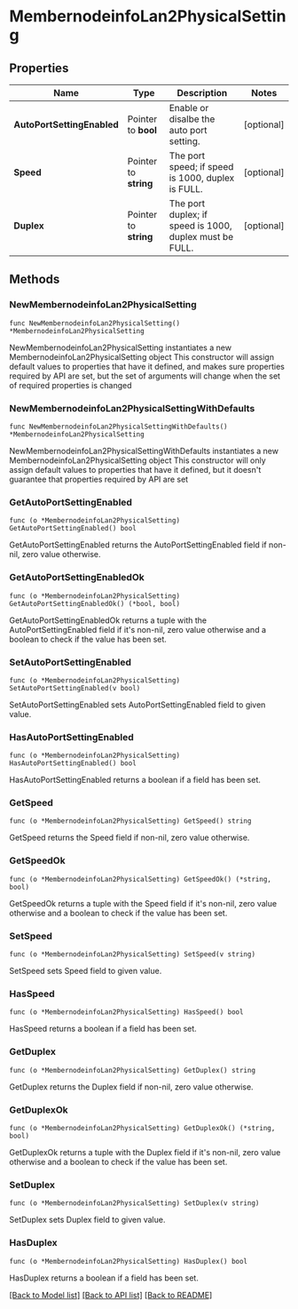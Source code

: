 # MembernodeinfoLan2PhysicalSetting

## Properties

Name | Type | Description | Notes
------------ | ------------- | ------------- | -------------
**AutoPortSettingEnabled** | Pointer to **bool** | Enable or disalbe the auto port setting. | [optional] 
**Speed** | Pointer to **string** | The port speed; if speed is 1000, duplex is FULL. | [optional] 
**Duplex** | Pointer to **string** | The port duplex; if speed is 1000, duplex must be FULL. | [optional] 

## Methods

### NewMembernodeinfoLan2PhysicalSetting

`func NewMembernodeinfoLan2PhysicalSetting() *MembernodeinfoLan2PhysicalSetting`

NewMembernodeinfoLan2PhysicalSetting instantiates a new MembernodeinfoLan2PhysicalSetting object
This constructor will assign default values to properties that have it defined,
and makes sure properties required by API are set, but the set of arguments
will change when the set of required properties is changed

### NewMembernodeinfoLan2PhysicalSettingWithDefaults

`func NewMembernodeinfoLan2PhysicalSettingWithDefaults() *MembernodeinfoLan2PhysicalSetting`

NewMembernodeinfoLan2PhysicalSettingWithDefaults instantiates a new MembernodeinfoLan2PhysicalSetting object
This constructor will only assign default values to properties that have it defined,
but it doesn't guarantee that properties required by API are set

### GetAutoPortSettingEnabled

`func (o *MembernodeinfoLan2PhysicalSetting) GetAutoPortSettingEnabled() bool`

GetAutoPortSettingEnabled returns the AutoPortSettingEnabled field if non-nil, zero value otherwise.

### GetAutoPortSettingEnabledOk

`func (o *MembernodeinfoLan2PhysicalSetting) GetAutoPortSettingEnabledOk() (*bool, bool)`

GetAutoPortSettingEnabledOk returns a tuple with the AutoPortSettingEnabled field if it's non-nil, zero value otherwise
and a boolean to check if the value has been set.

### SetAutoPortSettingEnabled

`func (o *MembernodeinfoLan2PhysicalSetting) SetAutoPortSettingEnabled(v bool)`

SetAutoPortSettingEnabled sets AutoPortSettingEnabled field to given value.

### HasAutoPortSettingEnabled

`func (o *MembernodeinfoLan2PhysicalSetting) HasAutoPortSettingEnabled() bool`

HasAutoPortSettingEnabled returns a boolean if a field has been set.

### GetSpeed

`func (o *MembernodeinfoLan2PhysicalSetting) GetSpeed() string`

GetSpeed returns the Speed field if non-nil, zero value otherwise.

### GetSpeedOk

`func (o *MembernodeinfoLan2PhysicalSetting) GetSpeedOk() (*string, bool)`

GetSpeedOk returns a tuple with the Speed field if it's non-nil, zero value otherwise
and a boolean to check if the value has been set.

### SetSpeed

`func (o *MembernodeinfoLan2PhysicalSetting) SetSpeed(v string)`

SetSpeed sets Speed field to given value.

### HasSpeed

`func (o *MembernodeinfoLan2PhysicalSetting) HasSpeed() bool`

HasSpeed returns a boolean if a field has been set.

### GetDuplex

`func (o *MembernodeinfoLan2PhysicalSetting) GetDuplex() string`

GetDuplex returns the Duplex field if non-nil, zero value otherwise.

### GetDuplexOk

`func (o *MembernodeinfoLan2PhysicalSetting) GetDuplexOk() (*string, bool)`

GetDuplexOk returns a tuple with the Duplex field if it's non-nil, zero value otherwise
and a boolean to check if the value has been set.

### SetDuplex

`func (o *MembernodeinfoLan2PhysicalSetting) SetDuplex(v string)`

SetDuplex sets Duplex field to given value.

### HasDuplex

`func (o *MembernodeinfoLan2PhysicalSetting) HasDuplex() bool`

HasDuplex returns a boolean if a field has been set.


[[Back to Model list]](../README.md#documentation-for-models) [[Back to API list]](../README.md#documentation-for-api-endpoints) [[Back to README]](../README.md)


